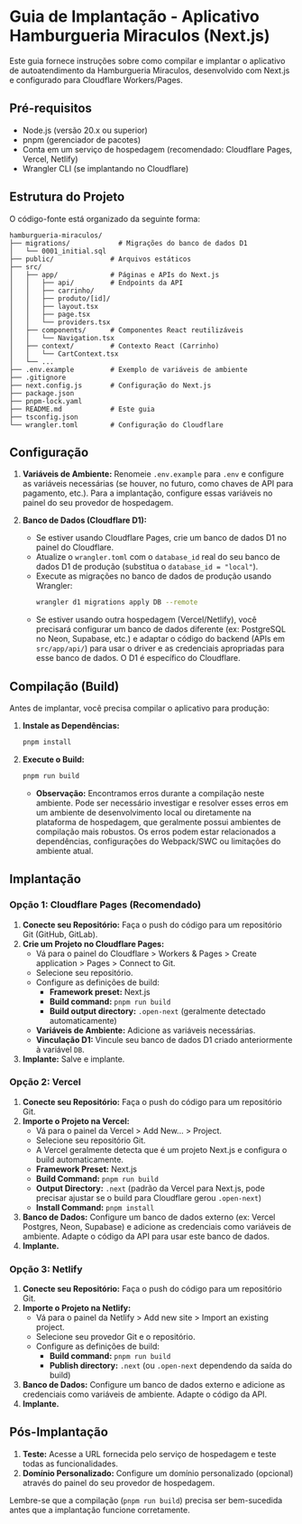 # Guia de Implantação - Aplicativo Hamburgueria Miraculos (Next.js)

Este guia fornece instruções sobre como compilar e implantar o aplicativo de autoatendimento da Hamburgueria Miraculos, desenvolvido com Next.js e configurado para Cloudflare Workers/Pages.

## Pré-requisitos

*   Node.js (versão 20.x ou superior)
*   pnpm (gerenciador de pacotes)
*   Conta em um serviço de hospedagem (recomendado: Cloudflare Pages, Vercel, Netlify)
*   Wrangler CLI (se implantando no Cloudflare)

## Estrutura do Projeto

O código-fonte está organizado da seguinte forma:

```
hamburgueria-miraculos/
├── migrations/            # Migrações do banco de dados D1
│   └── 0001_initial.sql
├── public/              # Arquivos estáticos
├── src/
│   ├── app/             # Páginas e APIs do Next.js
│   │   ├── api/         # Endpoints da API
│   │   ├── carrinho/
│   │   ├── produto/[id]/
│   │   ├── layout.tsx
│   │   ├── page.tsx
│   │   └── providers.tsx
│   ├── components/      # Componentes React reutilizáveis
│   │   └── Navigation.tsx
│   ├── context/         # Contexto React (Carrinho)
│   │   └── CartContext.tsx
│   └── ...
├── .env.example         # Exemplo de variáveis de ambiente
├── .gitignore
├── next.config.js       # Configuração do Next.js
├── package.json
├── pnpm-lock.yaml
├── README.md            # Este guia
├── tsconfig.json
└── wrangler.toml        # Configuração do Cloudflare
```

## Configuração

1.  **Variáveis de Ambiente:** Renomeie `.env.example` para `.env` e configure as variáveis necessárias (se houver, no futuro, como chaves de API para pagamento, etc.). Para a implantação, configure essas variáveis no painel do seu provedor de hospedagem.

2.  **Banco de Dados (Cloudflare D1):**
    *   Se estiver usando Cloudflare Pages, crie um banco de dados D1 no painel do Cloudflare.
    *   Atualize o `wrangler.toml` com o `database_id` real do seu banco de dados D1 de produção (substitua o `database_id = "local"`).
    *   Execute as migrações no banco de dados de produção usando Wrangler:
        ```bash
        wrangler d1 migrations apply DB --remote
        ```
    *   Se estiver usando outra hospedagem (Vercel/Netlify), você precisará configurar um banco de dados diferente (ex: PostgreSQL no Neon, Supabase, etc.) e adaptar o código do backend (APIs em `src/app/api/`) para usar o driver e as credenciais apropriadas para esse banco de dados. O D1 é específico do Cloudflare.

## Compilação (Build)

Antes de implantar, você precisa compilar o aplicativo para produção:

1.  **Instale as Dependências:**
    ```bash
    pnpm install
    ```
2.  **Execute o Build:**
    ```bash
    pnpm run build
    ```
    *   **Observação:** Encontramos erros durante a compilação neste ambiente. Pode ser necessário investigar e resolver esses erros em um ambiente de desenvolvimento local ou diretamente na plataforma de hospedagem, que geralmente possui ambientes de compilação mais robustos. Os erros podem estar relacionados a dependências, configurações do Webpack/SWC ou limitações do ambiente atual.

## Implantação

### Opção 1: Cloudflare Pages (Recomendado)

1.  **Conecte seu Repositório:** Faça o push do código para um repositório Git (GitHub, GitLab).
2.  **Crie um Projeto no Cloudflare Pages:**
    *   Vá para o painel do Cloudflare > Workers & Pages > Create application > Pages > Connect to Git.
    *   Selecione seu repositório.
    *   Configure as definições de build:
        *   **Framework preset:** Next.js
        *   **Build command:** `pnpm run build`
        *   **Build output directory:** `.open-next` (geralmente detectado automaticamente)
    *   **Variáveis de Ambiente:** Adicione as variáveis necessárias.
    *   **Vinculação D1:** Vincule seu banco de dados D1 criado anteriormente à variável `DB`.
3.  **Implante:** Salve e implante.

### Opção 2: Vercel

1.  **Conecte seu Repositório:** Faça o push do código para um repositório Git.
2.  **Importe o Projeto na Vercel:**
    *   Vá para o painel da Vercel > Add New... > Project.
    *   Selecione seu repositório Git.
    *   A Vercel geralmente detecta que é um projeto Next.js e configura o build automaticamente.
    *   **Framework Preset:** Next.js
    *   **Build Command:** `pnpm run build`
    *   **Output Directory:** `.next` (padrão da Vercel para Next.js, pode precisar ajustar se o build para Cloudflare gerou `.open-next`)
    *   **Install Command:** `pnpm install`
3.  **Banco de Dados:** Configure um banco de dados externo (ex: Vercel Postgres, Neon, Supabase) e adicione as credenciais como variáveis de ambiente. Adapte o código da API para usar este banco de dados.
4.  **Implante.**

### Opção 3: Netlify

1.  **Conecte seu Repositório:** Faça o push do código para um repositório Git.
2.  **Importe o Projeto na Netlify:**
    *   Vá para o painel da Netlify > Add new site > Import an existing project.
    *   Selecione seu provedor Git e o repositório.
    *   Configure as definições de build:
        *   **Build command:** `pnpm run build`
        *   **Publish directory:** `.next` (ou `.open-next` dependendo da saída do build)
3.  **Banco de Dados:** Configure um banco de dados externo e adicione as credenciais como variáveis de ambiente. Adapte o código da API.
4.  **Implante.**

## Pós-Implantação

1.  **Teste:** Acesse a URL fornecida pelo serviço de hospedagem e teste todas as funcionalidades.
2.  **Domínio Personalizado:** Configure um domínio personalizado (opcional) através do painel do seu provedor de hospedagem.

Lembre-se que a compilação (`pnpm run build`) precisa ser bem-sucedida antes que a implantação funcione corretamente.

